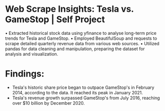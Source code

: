 # Web Scrape Insights: Tesla vs. GameStop | Self Project
• Extracted historical stock data using yfinance to analyse long-term price trends for Tesla and GameStop.
• Employed BeautifulSoup and requests to scrape detailed quarterly revenue data from various web sources.
• Utilized pandas for data cleaning and manipulation, preparing the dataset for analysis and visualization.

# Findings:
*   Tesla's historic share price began to outpace GameStop's in February 2014, according to the data. It reached its peak in January 2021.
*   Tesla's revenue growth surpassed GameStop's from July 2016, reaching over $10 billion by December 2020.
